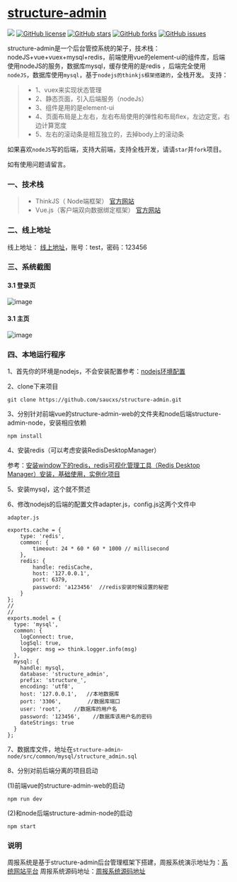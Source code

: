 # [structure-admin](https://github.com/saucxs/structure-admin)
[![](https://img.shields.io/badge/Powered%20by-saucxs%20-brightgreen.svg)](https://github.com/saucxs/structure-admin)
[![GitHub license](https://img.shields.io/github/license/saucxs/structure-admin.svg)](https://github.com/saucxs/structure-admin/blob/master/LICENSE)
[![GitHub stars](https://img.shields.io/github/stars/saucxs/structure-admin.svg)](https://github.com/saucxs/structure-admin/stargazers)
[![GitHub forks](https://img.shields.io/github/forks/saucxs/structure-admin.svg)](https://github.com/saucxs/structure-admin/network)
[![GitHub issues](https://img.shields.io/github/issues/saucxs/structure-admin.svg)](https://github.com/saucxs/structure-admin/issues)

structure-admin是一个后台管控系统的架子，技术栈：nodeJS+vue+vuex+mysql+redis，前端使用vue的element-ui的组件库，后端使用nodeJS的服务，数据库mysql，缓存使用的是redis
，后端完全使用`nodeJS`，数据库使用`mysql`，基于`nodejs的thinkjs框架搭建的`，全栈开发。
支持：
> + 1、vuex来实现状态管理
> + 2、静态页面，引入后端服务（nodeJs）
> + 3、组件是用的是element-ui
> + 4、页面布局是上左右，左右布局使用的弹性和布局flex，左边定宽，右边计算宽度
> + 5、左右的滚动条是相互独立的，去掉body上的滚动条

如果喜欢`nodeJS`写的后端，支持大前端，支持全栈开发，请请`star`并`fork`项目。

如有使用问题请留言。

### 一、技术栈
> + ThinkJS（ Node端框架） [官方网站](https://thinkjs.org/)
> + Vue.js（客户端双向数据绑定框架）  [官方网站](https://cn.vuejs.org/)

### 二、线上地址
线上地址： [线上地址](http://structure_admin.mwcxs.top)，账号：test，密码：123456

### 三、系统截图
#### 3.1 登录页
![image](https://img2018.cnblogs.com/blog/900740/201809/900740-20180918200317862-1493056324.png)
#### 3.1 主页
![image](https://img2018.cnblogs.com/blog/900740/201809/900740-20180918200409672-1321068027.png)


### 四、本地运行程序
1、首先你的环境是nodejs，不会安装配置参考：[nodejs环境配置](http://www.mwcxs.top/page/420.html)

2、clone下来项目
````
git clone https://github.com/saucxs/structure-admin.git
````
3、分别针对前端vue的structure-admin-web的文件夹和node后端structure-admin-node，安装相应依赖
````
npm install
````
4、安装redis（可以考虑安装RedisDesktopManager）

参考：[安装window下的redis，redis可视化管理工具（Redis Desktop Manager）安装，基础使用，实例化项目](http://www.mwcxs.top/page/421.html)

5、安装mysql，这个就不赘述

6、修改nodejs的后端的配置文件adapter.js，config.js这两个文件中

````
adapter.js

exports.cache = {
    type: 'redis',
    common: {
        timeout: 24 * 60 * 60 * 1000 // millisecond
    },
    redis: {
        handle: redisCache,
        host: '127.0.0.1',
        port: 6379,
        password: 'a123456'  //redis安装时候设置的秘密
    }
};
//
//
exports.model = {
  type: 'mysql',
  common: {
    logConnect: true,
    logSql: true,
    logger: msg => think.logger.info(msg)
  },
  mysql: {
    handle: mysql,
    database: 'structure_admin',
    prefix: 'structure_',
    encoding: 'utf8',
    host: '127.0.0.1',   //本地数据库
    port: '3306',　　　　　//数据库端口
    user: 'root',    //数据库的用户名
    password: '123456',    //数据库该用户名的密码
    dateStrings: true
  }
};
````
7、数据库文件，地址在``structure-admin-node/src/common/mysql/structure_admin.sql``

8、分别对前后端分离的项目启动

(1)前端vue的structure-admin-web的启动
````
npm run dev
 ````

(2)和node后端structure-admin-node的启动
````
npm start
 ````

### 说明
周报系统是基于structure-admin后台管理框架下搭建，周报系统演示地址为：[系统网站平台](http://weekly.mwcxs.top)
周报系统源码地址：[周报系统源码地址](https://github.com/saucxs/weekly)
